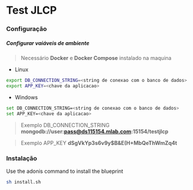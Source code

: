 # Test JLCP

### Configuração

##### Configurar vaiáveis de ambiente

> Necessário **Docker** e **Docker Compose** instalado na maquina

+ Linux
```bash
export DB_CONNECTION_STRING=<string de conexao com o banco de dados>
export APP_KEY=<chave da aplicacao>
```
+ Windows
```bash
set DB_CONNECTION_STRING=<string de conexao com o banco de dados>
set APP_KEY=<chave da aplicacao>
```
> Exemplo DB_CONNECTION_STRING **mongodb://user:pass@ds115154.mlab.com:15154/testjlcp**

> Exemplo APP_KEY **dSgVkYp3s6v9y$B&E(H+MbQeThWmZq4t**

### Instalação

Use the adonis command to install the blueprint

```bash
sh install.sh
```